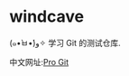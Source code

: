 # windcave

(๑•̀ㅂ•́)و✧ 学习 Git 的测试仓库.

中文网址:[Pro Git](https://gitee.com/progit/1-%E8%B5%B7%E6%AD%A5.html)
